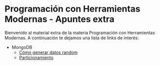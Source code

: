 
# Programación con Herramientas Modernas - Apuntes extra

Bienvenido al material extra de la materia Programación con Herramientas Modernas. A continuación te dejamos una lista de links de interés:

* MongoDB
  * [Cómo generar datos random](./generarDatosRandom.md)
  * [Particionamiento](./particionamiento.md)
